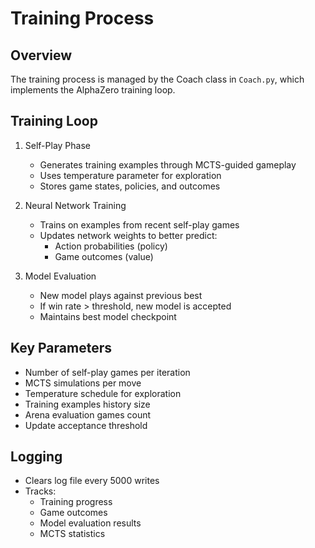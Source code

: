 # Training Process

## Overview
The training process is managed by the Coach class in `Coach.py`, which implements the AlphaZero training loop.

## Training Loop
1. Self-Play Phase
   - Generates training examples through MCTS-guided gameplay
   - Uses temperature parameter for exploration
   - Stores game states, policies, and outcomes

2. Neural Network Training
   - Trains on examples from recent self-play games
   - Updates network weights to better predict:
     - Action probabilities (policy)
     - Game outcomes (value)

3. Model Evaluation
   - New model plays against previous best
   - If win rate > threshold, new model is accepted
   - Maintains best model checkpoint

## Key Parameters
- Number of self-play games per iteration
- MCTS simulations per move
- Temperature schedule for exploration
- Training examples history size
- Arena evaluation games count
- Update acceptance threshold

## Logging
- Clears log file every 5000 writes
- Tracks:
  - Training progress
  - Game outcomes
  - Model evaluation results
  - MCTS statistics 